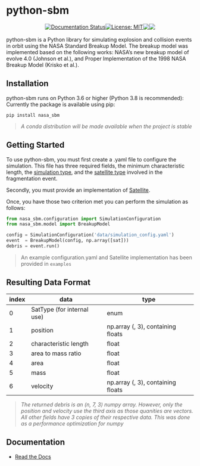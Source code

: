 # python-sbm

<div style="display:flex; flex-direction: row; justify-content: center; align-items: center">
  <a href='https://python-sbm.readthedocs.io/en/latest/?badge=latest'>
    <img src='https://readthedocs.org/projects/python-sbm/badge/?version=latest' alt='Documentation Status' />
  </a>
  <a href="https://github.com/ReeceHumphreys/python-sbm/blob/main/LICENSE">
    <img alt="License: MIT" src="https://img.shields.io/github/license/ReeceHumphreys/python-sbm" target="_blank" />
  </a>
  <img src="https://img.shields.io/lgtm/grade/python/github/ReeceHumphreys/python-sbm" target="_blank"/>
  <a href="https://pypi.org/project/nasa_sbm/">
    <img src="https://img.shields.io/pypi/v/nasa_sbm"target="_blank"/>
  </a>
</div>

<br>
python-sbm is a Python library for simulating explosion and collision events in orbit using the NASA Standard Breakup Model. The breakup model was implemented based on the following works: NASA’s new breakup model of evolve 4.0 (Johnson et al.), and Proper Implementation of the 1998 NASA Breakup Model (Krisko et al.).

## Installation
python-sbm runs on Python 3.6 or higher (Python 3.8 is recommended):
Currently the package is available using pip:
```
pip install nasa_sbm
```
>*A conda distribution will be made available when the project is stable*

## Getting Started

To use python-sbm, you must first create a .yaml file to configure the simulation.
This file has three required fields, the minimum characteristic length, the [simulation type](https://nasa-breakup-model-python.readthedocs.io/en/latest/_autosummary/nasa_sbm.configuration.SimulationType.html),
and the [satellite type](https://nasa-breakup-model-python.readthedocs.io/en/latest/_autosummary/nasa_sbm.configuration.SatType.html)
involved in the fragmentation event.

Secondly, you must provide an implementation of [Satellite](https://nasa-breakup-model-python.readthedocs.io/en/latest/_autosummary/nasa_sbm.satellite.Satellite.html).

Once, you have those two criterion met you can perform the simulation as follows:

```python
from nasa_sbm.configuration import SimulationConfiguration
from nasa_sbm.model import BreakupModel

config = SimulationConfiguration('data/simulation_config.yaml')
event  = BreakupModel(config, np.array([sat]))
debris = event.run()
```
> An example configuration.yaml and Satellite implementation has been provided in `examples`

## Resulting Data Format

| index | data                       | type                               |
|-------|----------------------------|------------------------------------|
| 0     | SatType (for internal use) | enum                               |
| 1     | position                   | np.array (, 3), containing floats  |
| 2     | characteristic length      | float                              |
| 3     | area to mass ratio         | float                              |
| 4     | area                       | float                              |
| 5     | mass                       | float                              |
| 6     | velocity                   | np.array (, 3), containing floats  |

>*The returned debris is an (n, 7, 3) numpy array. However, only the position and velocity use the third axis as those quanities are vectors.*
>*All other fields have 3 copies of their respective data. This was done as a performance optimization for numpy*

## Documentation
- [Read the Docs](https://python-sbm.rtfd.io)

